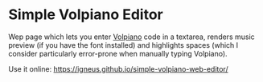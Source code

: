 # Simple Volpiano Editor

Wep page which lets you enter [Volpiano](http://www.fawe.de/volpiano/) code in a textarea,
renders music preview (if you have the font installed) and highlights spaces
(which I consider particularly error-prone when manually typing Volpiano).

Use it online: https://igneus.github.io/simple-volpiano-web-editor/
